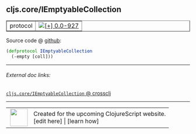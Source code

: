 ## cljs.core/IEmptyableCollection



 <table border="1">
<tr>
<td>protocol</td>
<td><a href="https://github.com/cljsinfo/cljs-api-docs/tree/0.0-927"><img valign="middle" alt="[+] 0.0-927" title="Added in 0.0-927" src="https://img.shields.io/badge/+-0.0--927-lightgrey.svg"></a> </td>
</tr>
</table>









Source code @ [github](https://github.com/clojure/clojurescript/blob/r1443/src/cljs/cljs/core.cljs#L146-L147):

```clj
(defprotocol IEmptyableCollection
  (-empty [coll]))
```

<!--
Repo - tag - source tree - lines:

 <pre>
clojurescript @ r1443
└── src
    └── cljs
        └── cljs
            └── <ins>[core.cljs:146-147](https://github.com/clojure/clojurescript/blob/r1443/src/cljs/cljs/core.cljs#L146-L147)</ins>
</pre>

-->

---



###### External doc links:

[`cljs.core/IEmptyableCollection` @ crossclj](http://crossclj.info/fun/cljs.core.cljs/IEmptyableCollection.html)<br>

---

 <table>
<tr><td>
<img valign="middle" align="right" width="48px" src="http://i.imgur.com/Hi20huC.png">
</td><td>
Created for the upcoming ClojureScript website.<br>
[edit here] | [learn how]
</td></tr></table>

[edit here]:https://github.com/cljsinfo/cljs-api-docs/blob/master/cljsdoc/cljs.core_IEmptyableCollection.cljsdoc
[learn how]:https://github.com/cljsinfo/cljs-api-docs/wiki/cljsdoc-files

<!--

This information was too distracting to show to readers, but I'll leave it
commented here since it is helpful to:

- pretty-print the data used to generate this document
- and show how to retrieve that data



The API data for this symbol:

```clj
{:ns "cljs.core",
 :name "IEmptyableCollection",
 :type "protocol",
 :full-name-encode "cljs.core_IEmptyableCollection",
 :source {:code "(defprotocol IEmptyableCollection\n  (-empty [coll]))",
          :title "Source code",
          :repo "clojurescript",
          :tag "r1443",
          :filename "src/cljs/cljs/core.cljs",
          :lines [146 147]},
 :methods [{:name "-empty", :signature ["[coll]"], :docstring nil}],
 :full-name "cljs.core/IEmptyableCollection",
 :history [["+" "0.0-927"]]}

```

Retrieve the API data for this symbol:

```clj
;; from Clojure REPL
(require '[clojure.edn :as edn])
(-> (slurp "https://raw.githubusercontent.com/cljsinfo/cljs-api-docs/catalog/cljs-api.edn")
    (edn/read-string)
    (get-in [:symbols "cljs.core/IEmptyableCollection"]))
```

-->
